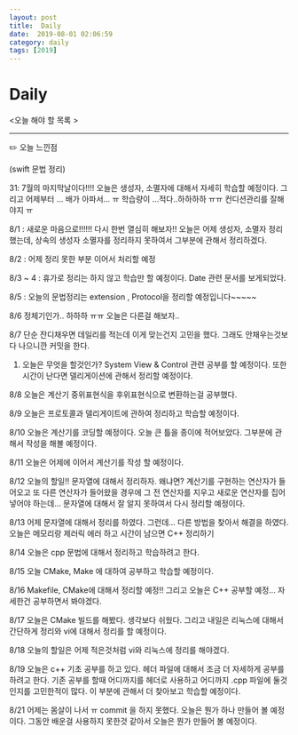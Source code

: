 ```yaml
---
layout: post
title:  Daily
date:  2019-08-01 02:06:59
category: daily
tags: [2019]
---
```


# Daily

<오늘 해야 할 목록 >

------

✏️ 오늘 느낀점

(swift 문법 정리)

31: 7월의 마지막날이다!!!! 오늘은 생성자, 소멸자에 대해서 자세히 학습할 예정이다. 그리고 어제부터 ... 배가 아파서... ㅠ 학습량이 ...적다..하하하하 ㅠㅠ 컨디션관리를 잘해야지 ㅠ

8/1 : 새로운 마음으로!!!!!! 다시 한번 열심히 해보자!!
오늘은 어제 생성자, 소멸자 정리했는데, 상속의 생성자 소멸자를 정리하지 못하여서 그부분에 관해서 정리하겠다.

8/2 : 어제 정리 못한 부분 이어서 처리할 예정

8/3 ~ 4 : 휴가로
정리는 하지 않고 학습만 할 예정이다.
Date 관련 문서를 보게되었다.

8/5 : 오늘의 문법정리는 extension , Protocol을 정리할 예정입니다~~~~~

8/6 정체기인가.. 하하하 ㅠㅠ 오늘은 다른걸 해보자..

8/7 단순 잔디채우면 데일리를 적는데 이게 맞는건지 고민을 했다. 그래도 안채우는것보다 나으니깐 커밋을 한다. 
1. 오늘은 무엇을 할것인가? System View & Control 관련 공부를 할 예정이다. 또한 시간이 난다면 델리게이션에 관해서 정리할 예정이다.

8/8 오늘은 계산기 중위표현식을 후위표현식으로 변환하는걸 공부했다. 

8/9 오늘은 프로토콜과 델리게이트에 관하여 정리하고 학습할 예정이다.

8/10 오늘은 계산기를 코딩할 예정이다. 
오늘 큰 틀을 종이에 적어보았다. 그부분에 관해서 작성을 해볼 예정이다. 

8/11 오늘은 어제에 이어서 계산기를 작성 할 예정이다.

8/12 오늘의 할일!! 문자열에 대해서 정리하자. 왜냐면? 계산기를 구현하는 연산자가 들어오고 또 다른 연산자가 들어왔을 경우에 그 전 연산자를 지우고 새로운 연산자를 집어넣어야 하는데... 문자열에 대해서 잘 알지 못하여서 다시 정리할 예정이다.

8/13 어제 문자열에 대해서 정리를 하였다. 그런데... 다른 방법을 찾아서 해결을 하였다.
오늘은 메모리랑 제러릭 에러 하고 시간이 남으면 C++ 정리하기

8/14 오늘은 cpp 문법에 대해서 정리하고 학습하려고 한다.

8/15 오늘 CMake, Make 에 대하여 공부하고 학습할 예정이다.

8/16 Makefile, CMake에 대해서 정리할 예정!! 그리고 오늘은 C++ 공부할 예정... 자세한건 공부하면서 봐야겠다.

8/17 오늘은 CMake 빌드를 해봤다. 생각보다 쉬웠다. 
그리고 내일은 리눅스에 대해서 간단하게 정리와 vi에 대해서 정리를 할 예정이다.

8/18 오늘의 할일은 어제 적은것처럼 vi와 리눅스에 정리를 해야겠다.

8/19 오늘은 c++ 기초 공부를 하고 있다. 헤더 파일에 대해서 조금 더 자세하게 공부를 하려고 한다. 기존 공부를 할때 어디까지를 헤더로 사용하고 어디까지 .cpp 파일에 둘것인지를 고민한적이 많다. 이 부분에 관해서 더 찾아보고 학습할 예정이다.

8/21 어제는 몸살이 나서 ㅠ commit 을 하지 못했다. 
오늘은 뭔가 하나 만들어 볼 예정이다. 그동안 배운걸 사용하지 못한것 같아서 오늘은 뭔가 만들어 볼 예정이다.
